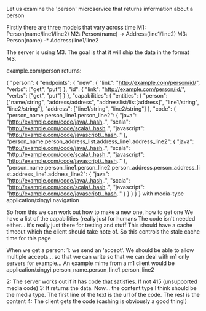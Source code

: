 Let us examine the 'person' microservice that returns information about a person

Firstly there are three models that vary across time
M1: Person(name/line1/line2)
M2: Person(name) -> Address(line1/line2)
M3: Person(name) -* Address(line1/line2

The server is using M3. The goal is that it will ship the data in the format M3.

example.com/person returns:

{
  "person": {
    "endpoints":    {
      "new": {
        "link":  "http://example.com/person/id/<id>",
        "verbs": ["get", "put"]
      },
      "id":  {
        "link":  "http://example.com/person/id/<id>",
        "verbs": ["get", "put"]
      }
    },
    "capabilities": {
      "entities": {
        "person":  ["name/string", "address/address", "addresslist/list[address]", "line1/string", "line2/string"],
        "address": ["line1/string", "line2/string"]
      },
      "code":     {
        "person_name.person_line1.person_line2":                                                                {
          "java":       "http://example.com/code/java/..hash..",
          "scala":      "http://example.com/code/scala/..hash..",
          "javascript": "http://example.com/code/javascript/..hash.."
        },
        "person_name.person_address_list.address_line1.address_line2":                                          {
          "java":       "http://example.com/code/java/..hash..",
          "scala":      "http://example.com/code/scala/..hash..",
          "javascript": "http://example.com/code/javascript/..hash.."
        },
        "person_name.person_line1.person_line2.person_address.person_address_list.address_line1.address_line2": {
          "java":       "http://example.com/code/java/..hash..",
          "scala":      "http://example.com/code/scala/..hash..",
          "javascript": "http://example.com/code/javascript/..hash.."
        }
      }
    }
  }
}
with media-type application/xingyi.navigation

So from this we can work out how to make a new one, how to get one
We have a list of the capabilities (really just for humans
The code isn't needed either... it's really just there for testing and stuff
This should have a cache timeout which the client should take note of. So this controls the stale cache time for this page

When we get a person:
1: we send an 'accept'.
    We should be able to allow multiple accepts... so that we can write so that we can deal with m1 only servers for example... An example mime from a m1 client would be
    application/xingyi.person_name.person_line1.person_line2 
    
2: The server works out if it has code that satisfies. If not 415 (unsupported media code)
3: It returns the data. Now... the content type I think should be the media type. The first line of the text is the url of the code. The rest is the content
4: The client gets the code (cashing is obviously a good thing!)
